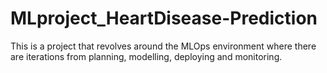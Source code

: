# MLproject_HeartDisease-Prediction
This is a project that revolves around the MLOps environment where there are iterations from planning, modelling, deploying and monitoring.
